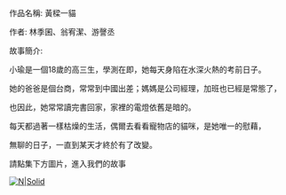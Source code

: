 作品名稱: 黃樑一貓

作者: 林季囷、翁宥潔、游謦丞

故事簡介:

小瑜是一個18歲的高三生，學測在即，她每天身陷在水深火熱的考前日子。

她的爸爸是個台商，常常到中國出差；媽媽是公司經理，加班也已經是常態了，

也因此，她常常讀完書回家，家裡的電燈依舊是暗的。

每天都過著一樣枯燥的生活，偶爾去看看寵物店的貓咪，是她唯一的慰藉，

無聊的日子，一直到某天才終於有了改變。

請點集下方圖片，進入我們的故事

[![N|Solid](https://user-images.githubusercontent.com/96431113/148043077-6cd64823-b8f1-42cb-8046-bfc9345e8275.jpg)](https://139.162.117.80)

